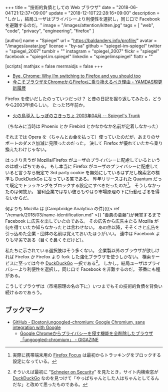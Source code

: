 +++
title = "技術的負債としての Web ブラウザ"
date = "2018-06-04T21:12:37+09:00"
update = "2018-12-10T22:28:16+09:00"
description = "しかし，結局ユーザはプライバシーより利便性を選択し，同じ口で Facebook を避難するのだ。"
image = "/images/attention/kitten.jpg"
tags = [ "web", "code", "privacy", "engineering", "firefox" ]

[author]
  name      = "Spiegel"
  url       = "https://baldanders.info/profile/"
  avatar    = "/images/avatar.jpg"
  license   = "by-sa"
  github    = "spiegel-im-spiegel"
  twitter   = "spiegel_2007"
  tumblr    = ""
  instagram = "spiegel_2007"
  flickr    = "spiegel"
  facebook  = "spiegel.im.spiegel"
  linkedin  = "spiegelimspiegel"
  flattr    = ""

[scripts]
  mathjax = false
  mermaidjs = false
+++

- [Bye, Chrome: Why I’m switching to Firefox and you should too](https://www.fastcodesign.com/90174010/bye-chrome-why-im-switching-to-firefox-and-you-should-too)
- [今こそブラウザをChromeからFirefoxに乗り換えるべき理由 - YAMDAS現更新履歴](http://d.hatena.ne.jp/yomoyomo/20180604/chrometofirefox)

Firefox を使いだしたのっていつだっけ？ と昔の日記を掘り返してみたら，どうやら2003年頃らしい。
たった15年前か。

- [火の鳥導入 しっぽのさきっちょ 2003年04月 -- Spiegel's Trunk](https://baldanders.info/spiegel/log/200304.html#d29)

（ちなみに当時は Phoenix とか Firebird とかなかなか名前が定着しなかった）

それまでは Opera を（ちゃんとお金を払って）使っていたのだが，あまりのサポートのダメさ加減に見限ったのだった。
決して Firefox が優れていたから乗り換えたわけじゃない。

はっきり言うが Mozilla/Firefox がユーザのプライバシーに配慮しているというのは嘘っぱちである。
もし本当に Firefox がユーザのプライバシーに配慮していると言うなら既定で 3rd party cookie を無効にしているはずだし検索窓の標準も [DuckDuckGo] になっている筈である。
昨年リリースされた Quantum だって既定でトラッキングをブロックする設定にすべきだったのだ[^ff1]。
そうしなかったのは何故か。
営利企業ではない彼らもやはり市場原理の下に行動せざるを得ないからだ。

[^ff1]: 実際に携帯端末用の [Firefox Focus](https://play.google.com/store/apps/details?id=org.mozilla.focus "Firefox Focus: プライバシー保護ブラウザー - Google Play") は最初からトラッキングをブロックする設定になっている。

何よりも Mozilla は [Campbridge Analytica の件]({{< ref "/remark/2018/03/name-identification.md" >}} "善悪の葛藤")が発覚するまで Facebook に広告を出していたのである。
その広告から広告主たる Mozilla が何を得ていたか知らなかったとは言わせない。
あの件以降，そそくさと広告を引っ込めた企業・団体の名前は覚えておいたほうがいい。
連中は Facebook よりも卑劣である（目くそ鼻くそだけど）。

私たちに示されている選択肢はそう多くない。
企業製以外のブラウザが欲しければ Firefox か Firefox より fork した強化ブラウザを使うしかない。
検索サービスに至っては今や [DuckDuckGo] 一択である[^ddg1]。
しかし，結局ユーザはプライバシーより利便性を選択し，同じ口で Facebook を非難するのだ。
茶番にも程がある。

[^ddg1]: そういえば最初に "[Schneier on Security](https://www.schneier.com/)” を見たとき，サイト内検索窓が [DuckDuckGo] なのを見つけて「やっぱちゃんとした人はちゃんとしてるんだな」と改めて思ったものである。

こうしてブラウザは（市場原理の名の下に）いつまでもその技術的負債を背負い続けるのであろう。

## ブックマーク

- [GitHub - Eloston/ungoogled-chromium: Google Chromium, sans integration with Google](https://github.com/Eloston/ungoogled-chromium)
    - [Google Chromeからプライバシーを侵す機能を全削除したブラウザ「ungoogled-chromium」 - GIGAZINE](https://gigazine.net/news/20161109-ungoogled-chromium/)

[DuckDuckGo]: https://duckduckgo.com/ "DuckDuckGo — Privacy, simplified."
